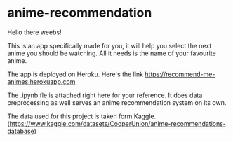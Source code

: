 # anime-recommendation

Hello there weebs!

This is an app specifically made for you, it will help you select the next anime you should be watching. All it needs is the name of your favourite anime. 

The app is deployed on Heroku. Here's the link https://recommend-me-animes.herokuapp.com

The .ipynb fle is attached right here for your reference. It does data preprocessing as well serves an anime recommendation system on its own. 

The data used for this project is taken form Kaggle. (https://www.kaggle.com/datasets/CooperUnion/anime-recommendations-database)
